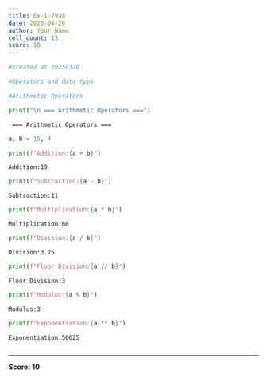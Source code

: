```yaml
---
title: Ex-1-7938
date: 2025-04-26
author: Your Name
cell_count: 13
score: 10
---
```


```python
#created at 20250326
```


```python
#Operators and data typs
```


```python
#Arithmetic Operators
```


```python
print("\n === Arithmetic Operators ===")
```

    
     === Arithmetic Operators ===



```python
a, b = 15, 4
```


```python
print(f"Addition:{a + b}")
```

    Addition:19



```python
print(f"Subtraction:{a - b}")
```

    Subtraction:11



```python
print(f"Multiplication:{a * b}")
```

    Multiplication:60



```python
print(f"Division:{a / b}")
```

    Division:3.75



```python
print(f"Floor Division:{a // b}")
```

    Floor Division:3



```python
print(f"Modulus:{a % b}")
```

    Modulus:3



```python
print(f"Exponentiation:{a ** b}")
```

    Exponentiation:50625



```python

```


---
**Score: 10**